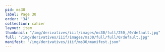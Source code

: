 ```yaml
---
pid: ms30
label: Page 30
order: '34'
collection: cahier
layout: item
thumbnail: "/img/derivatives/iiif/images/ms30/full/250,/0/default.jpg"
full: "/img/derivatives/iiif/images/ms30/full/full/0/default.jpg"
manifest: "/img/derivatives/iiif/ms30/manifest.json"
---
```

